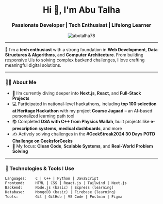 <h1 align="center">Hi 👋, I'm Abu Talha</h1>
<h3 align="center">Passionate Developer | Tech Enthusiast | Lifelong Learner</h3>

<p align="center">
  <img src="https://komarev.com/ghpvc/?username=abotalha78&label=Profile%20views&color=0e75b6&style=flat" alt="abotalha78" />
</p>

---

🚀 I’m a **tech enthusiast** with a strong foundation in **Web Development**, **Data Structures & Algorithms**, and **Computer Architecture**. From building responsive UIs to solving complex backend challenges, I love crafting meaningful digital solutions.

---

### 🧑‍💻 About Me

- 🌱 I’m currently diving deeper into **Next.js**, **React**, and **Full-Stack Projects**
- 💻 Participated in national-level hackathons, including **top 100 selection at Heritage Hackathon** with my project **Course Jugaad** – an AI-based personalized learning path tool
- 📚 Completed **DSA with C++ from Physics Wallah**, built projects like **e-prescription systems**, **medical dashboards**, and more
- ✍️ Actively solving challenges in the **#GeekStreak2024 30 Days POTD Challenge on GeeksforGeeks**
- 🎯 My focus: **Clean Code**, **Scalable Systems**, and **Real-World Problem Solving**

---

### 🔧 Technologies & Tools I Use

```txt
Languages:    C | C++ | Python | JavaScript
Frontend:     HTML | CSS | React.js | Tailwind | Next.js
Backend:      Node.js (basic) | Express (learning)
Database:     MongoDB (basic) | Firebase (learning)
Tools:        Git | GitHub | VS Code | Postman | Figma
